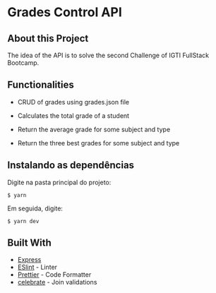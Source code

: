 # Grades Control API

## About this Project

The idea of the API is to solve the second Challenge of IGTI FullStack Bootcamp.

## Functionalities

- CRUD of grades using grades.json file

- Calculates the total grade of a student

- Return the average grade for some subject and type

- Return the three best grades for some subject and type

## Instalando as dependências

Digite na pasta principal do projeto: 

```
$ yarn
```
Em seguida, digite: 

```
$ yarn dev
```

## Built With

- [Express](https://github.com/expressjs/express)
- [ESlint](https://eslint.org/) - Linter
- [Prettier](https://prettier.io/) - Code Formatter
- [celebrate](https://github.com/arb/celebrate) - Join validations

